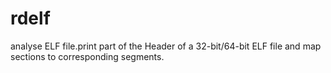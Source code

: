# rdelf
analyse ELF file.print part of the Header of a 32-bit/64-bit ELF file and map sections to corresponding segments.
